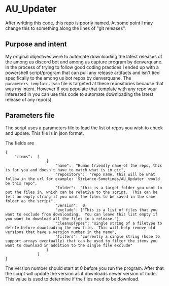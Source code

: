 # AU_Updater

After writting this code, this repo is poorly named.  At some point I may change this to something along the lines of "git releases".

## Purpose and intent

My original objectives were to automate downloading the latest releases of the among us discord bot and among us capture program by denverquane.  In the process of trying to follow good coding practices I ended up with a powershell script/program that can pull any release artifacts and isn't tied specifically to the among us bot repos by denverquane.  The `parameters_template.json` file is targeted at these repositories because that was my intent.  However if you populate that template with any repo your interested in you can use this code to automate downloading the latest release of any repo(s).

## Parameters file

The script uses a parameters file to load the list of repos you wish to check and update.  This file is in json format.

The fields are 

```
{
    "items":  [
                  {
                      "name":  "Human friendly name of the repo, this is for you and doesn't have to match what is in git",
                      "repository":  "repo name, this will be what follow in the url for example: 'SirLance-Sometimes/AU_Updater' would be this repo",
                      "folder":  "this is a target folder you want to put the files in, which can be relative to the script.  This can be left an empty string if you want the files to be saved in the same folder as the script",
                      "version":  0,
                      "exclude": ["This is a list of files that you want to exclude from downloading.  You can leave this list empty if you want to download all the files in a release."],
                      "cleanupTypes": "single string of a filetype to delete before downloading the new file.  This will help remove old versions that have a version number in the name",
                      "filters": "currently a single string (hope to support arrays eventually) that can be used to filter the items you want to download in addition to the single file exclude"
                  }
              ]
}

```

The version number should start at 0 before you run the program.  After that the script will update the version as it downloads newer version of code.  This value is used to determine if the files need to be download.